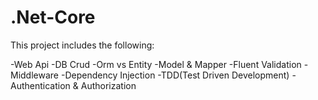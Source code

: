 # .Net-Core

This project includes the following:

-Web Api 
-DB Crud
-Orm vs Entity
-Model & Mapper 
-Fluent Validation 
-Middleware 
-Dependency Injection 
-TDD(Test Driven Development)
-Authentication & Authorization
